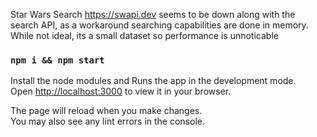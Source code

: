 Star Wars Search
https://swapi.dev seems to be down along with the search API, as a workaround searching capabilities are done in memory.
While not ideal, its a small dataset so performance is unnoticable

### `npm i && npm start`

Install the node modules and
Runs the app in the development mode.\
Open [http://localhost:3000](http://localhost:3000) to view it in your browser.

The page will reload when you make changes.\
You may also see any lint errors in the console.
